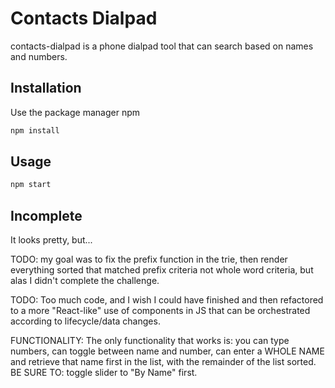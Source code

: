 # Contacts Dialpad

contacts-dialpad is a phone dialpad tool that can search based on names and numbers.


## Installation

Use the package manager npm

```bash
npm install 
```

## Usage

```bash
npm start
```

## Incomplete

It looks pretty, but...

TODO: my goal was to fix the prefix function in the trie, then render everything sorted that matched prefix criteria not whole word criteria, but alas I didn't complete the challenge.

TODO: Too much code, and I wish I could have finished and then refactored to a more "React-like" use of components in JS that can be orchestrated according to lifecycle/data changes.

FUNCTIONALITY: The only functionality that works is: you can type numbers, can toggle between name and number, can enter a WHOLE NAME and retrieve that name first in the list, with the remainder of the list sorted. BE SURE TO: toggle slider to "By Name" first.

